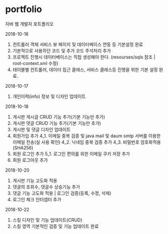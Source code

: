 # portfolio
자바 웹 개발자 포트폴리오

2018-10-16
1. 컨트롤러 객체 서비스 뷰 페이지 및 데이터베이스 연동 등 기본설정 완료
2. 기본적으로 사용하던 코드 및 추가 코드 주석처리 추가
3. 프로젝트 진행시 데이터베이스는 직접 생성해야 한다. (resourses/sqls 참조 | root-context.xml 수정)
4. 테이블별 컨트롤러, 데이터 접근 클래스, 서비스 클래스등 진행을 위한 기본 설정 완료.

2018-10-17
1. 개인이력(info) 정보 및 디자인 업데이트

2018-10-18
1. 게시판 게시글 CRUD 기능 추가(기본 기능만 추가)
2. 게시판 댓글 CRUD 기능 추가(기본 기능만 추가)
3. 게시판 및 댓글 디자인 업데이트
4. 회원가입 추가
4_1. 이메일 중복 검증 및 java mail 및 daum smtp 서버를 이용한 이메일 전송(실 사용 확인)
4_2. 닉네임 중복 검증 추가
4_3. 비밀번호 암호화적용(SHA256)
5. 회원 로그인 추가
5_1. 로그인 편의를 위한 이메일 쿠키 저장 추가
6. 회원 로그아웃 추가

2018-10-20
1. 게시판 기능 고도화 적용
2. 댓글의 조회수, 댓글수 상승기능 추가
3. 댓글 기능 고도화 적용 | 로그인 검증(등록, 수정, 삭제)
4. 로그인 체크 인터셉터 추가

2018-10-22
1. 스킬 디자인 및 기능 업데이트(CRUD)
2. 스킬 영역 기본적인 검증 및 기능 업데이트 완료
